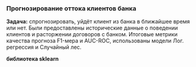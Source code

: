### Прогнозирование оттока клиентов банка
**Задача:** спрогнозировать, уйдёт клиент из банка в ближайшее время или нет. Были предоставлены исторические данные о поведении клиентов и расторжении договоров с банком.
Итоговые метрики качества прогноза F1-мера и AUC-ROC, использованы модели Лог. регрессия и Случайный лес.

**библиотека sklearn**
